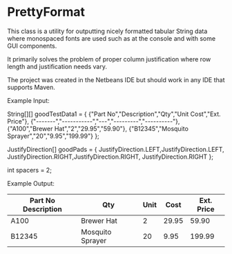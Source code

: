 # PrettyFormat
This class is a utility for outputting nicely formatted tabular String data where monospaced fonts are used such as at the console and with some GUI components.

It primarily solves the problem of proper column justification where row length and justification needs vary.

The project was created in the Netbeans IDE but should work in any IDE that supports Maven.

Example Input:

 String[][] goodTestData1 = {
      {"Part No","Description","Qty","Unit Cost","Ext. Price"},
      {"-------","-----------","---","---------","----------"},
      {"A100","Brewer Hat","2","29.95","59.90"},
      {"B12345","Mosquito Sprayer","20","9.95","199.99"}
  };

 JustifyDirection[] goodPads = {
      JustifyDirection.LEFT,JustifyDirection.LEFT,
      JustifyDirection.RIGHT,JustifyDirection.RIGHT,
      JustifyDirection.RIGHT
  };

 int spacers = 2;
 
 Example Output:
 
 |Part No  Description      |  Qty | Unit| Cost | Ext. Price |
 |------- | -----------    |   --- | --------- | ----------  |
 |A100  |   Brewer Hat     |     2    |  29.95   |    59.90      |
 |B12345  | Mosquito Sprayer |  20   |    9.95   |   199.99     |
